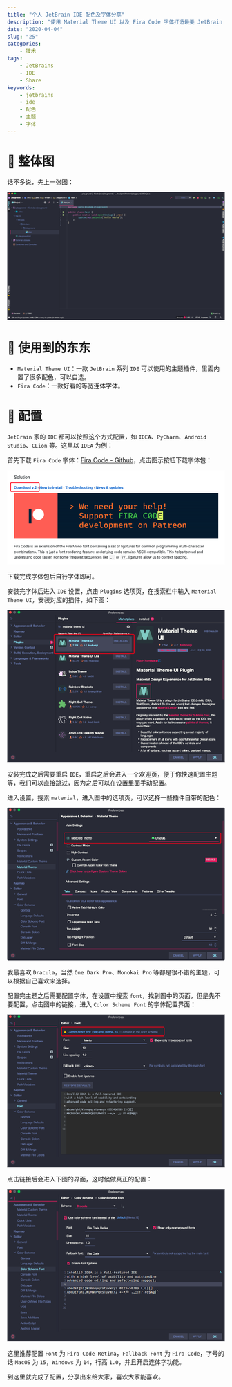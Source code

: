 ```yaml
---
title: "个人 JetBrain IDE 配色及字体分享"
description: "使用 Material Theme UI 以及 Fira Code 字体打造最美 JetBrain IDE"
date: "2020-04-04"
slug: "25"
categories:
    - 技术
tags:
    - JetBrains
    - IDE
    - Share
keywords:
    - jetbrains
    - ide
    - 配色
    - 主题
    - 字体
---
```


# 🍙 整体图

话不多说，先上一张图：

![Preview](30.png)

# 🍳 使用到的东东

* `Material Theme UI`：一款 `JetBrain` 系列 `IDE` 可以使用的主题插件，里面内置了很多配色，可以自选。
* `Fira Code`：一款好看的等宽连体字体。

# 🍔 配置

`JetBrain` 家的 `IDE` 都可以按照这个方式配置，如 `IDEA`、`PyCharm`、`Android Studio`、`CLion` 等。这里以 `IDEA` 为例：

首先下载 `Fira Code` 字体：[Fira Code - Github](https://github.com/tonsky/FiraCode)，点击图示按钮下载字体包：

![Fira Code Download](31.png)

下载完成字体包后自行字体即可。

安装完字体后进入 `IDE` 设置，点击 `Plugins` 选项页，在搜索栏中输入 `Material Theme UI`，安装对应的插件，如下图：

![Plugin Install](32.png)

安装完成之后需要重启 `IDE`，重启之后会进入一个欢迎页，便于你快速配置主题等，我们可以直接跳过，因为之后可以在设置里面手动配置。

进入设置，搜索 `material`，进入图中的选项页，可以选择一些插件自带的配色：

![Theme](33.png)

我最喜欢 `Dracula`，当然 `One Dark Pro`、`Monokai Pro` 等都是很不错的主题，可以根据自己喜欢来选择。

配置完主题之后需要配置字体，在设置中搜索 `font`，找到图中的页面，但是先不要配置，点击图中的链接，进入 `Color Scheme Font` 的字体配置界面：

![IDE Font](34.png)

点击链接后会进入下图的界面，这时候做真正的配置：

![Color Scheme Font](35.png)

这里推荐配置 `Font` 为 `Fira Code Retina`，`Fallback Font` 为 `Fira Code`，字号的话 `MacOS` 为 `15`，`Windows` 为 `14`，行高 `1.0`，并且开启连体字功能。

到这里就完成了配置，分享出来给大家，喜欢大家能喜欢。
